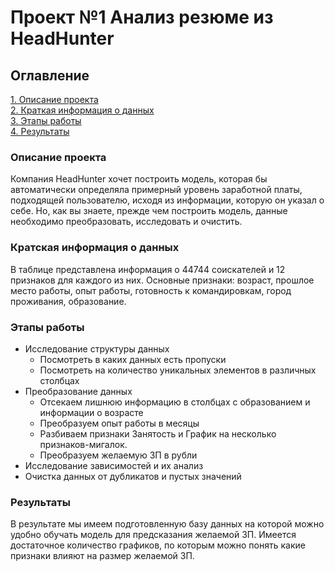 # Проект №1 Анализ резюме из HeadHunter
## Оглавление

[1. Описание проекта](https://github.com/Nishi3115/DataCleaningProject_hh.ru?tab=readme-ov-file/README.md#Описание-проекта)  
[2. Краткая информация о данных](https://github.com/Nishi3115/DataCleaningProject_hh.ru?tab=readme-ov-file/README.md#Краткая-информация-о-данных)  
[3. Этапы работы](https://github.com/Nishi3115/DataCleaningProject_hh.ru?tab=readme-ov-file/README.md#Этапы-работы)  
[4. Результаты](https://github.com/Nishi3115/DataCleaningProject_hh.ru?tab=readme-ov-file/README.md#Результаты)  

### Описание проекта
Компания HeadHunter хочет построить модель, которая бы автоматически определяла примерный уровень заработной платы, подходящей пользователю, исходя из информации, которую он указал о себе. Но, как вы знаете, прежде чем построить модель, данные необходимо преобразовать, исследовать и очистить.

### Кратская информация о данных
В таблице представлена информация о 44744 соискателей и 12 признаков для каждого из них. Основные признаки: возраст, прошлое место работы, опыт работы, готовность к командировкам, город проживания, образование. 

### Этапы работы

* Исследование структуры данных  
    + Посмотреть в каких данных есть пропуски  
    + Посмотреть на количество уникальных элементов в различных столбцах  
* Преобразование данных  
    + Отсекаем лишнюю информацию в столбцах с образованием и информации о возрасте  
    + Преобразуем опыт работы в месяцы  
    + Разбиваем признаки Занятость и График на несколько признаков-мигалок.
    + Преобразуем желаемую ЗП в рубли  
* Исследование зависимостей и их анализ
* Очистка данных от дубликатов и пустых значений  

### Результаты
В результате мы имеем подготовленную базу данных на которой можно удобно обучать модель для предсказания желаемой ЗП. Имеется достаточное количество графиков, по которым можно понять какие признаки влияют на размер желаемой ЗП.